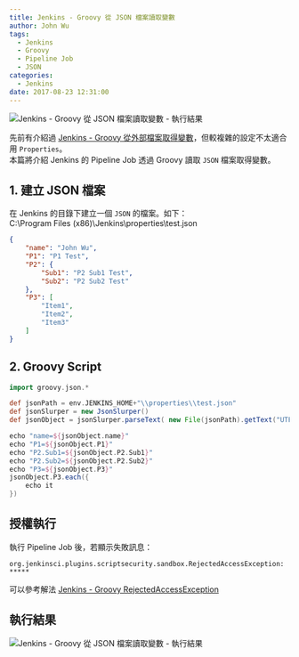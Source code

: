 ```yaml
---
title: Jenkins - Groovy 從 JSON 檔案讀取變數
author: John Wu
tags:
  - Jenkins
  - Groovy
  - Pipeline Job
  - JSON
categories:
  - Jenkins
date: 2017-08-23 12:31:00
---
```


![Jenkins - Groovy 從 JSON 檔案讀取變數 - 執行結果](/images/x309.png)

先前有介紹過 [Jenkins - Groovy 從外部檔案取得變數](/article/jenkins-groovy-get-properties-file.html)，但較複雜的設定不太適合用 `Properties`。  
本篇將介紹 Jenkins 的 Pipeline Job 透過 Groovy 讀取 `JSON` 檔案取得變數。  

<!-- more -->

## 1. 建立 JSON 檔案

在 Jenkins 的目錄下建立一個 `JSON` 的檔案。如下：  
C:\Program Files (x86)\Jenkins\properties\test.json
```json
{
	"name": "John Wu",
	"P1": "P1 Test",
	"P2": {
		"Sub1": "P2 Sub1 Test",
		"Sub2": "P2 Sub2 Test"
	},
	"P3": [
		"Item1",
		"Item2",
		"Item3"
	]
}
```

## 2. Groovy Script

```groovy
import groovy.json.*

def jsonPath = env.JENKINS_HOME+"\\properties\\test.json"
def jsonSlurper = new JsonSlurper()
def jsonObject = jsonSlurper.parseText( new File(jsonPath).getText("UTF-8"))

echo "name=${jsonObject.name}"
echo "P1=${jsonObject.P1}"
echo "P2.Sub1=${jsonObject.P2.Sub1}"
echo "P2.Sub2=${jsonObject.P2.Sub2}"
echo "P3=${jsonObject.P3}"
jsonObject.P3.each({
    echo it
})
```

## 授權執行

執行 Pipeline Job 後，若顯示失敗訊息：
```
org.jenkinsci.plugins.scriptsecurity.sandbox.RejectedAccessException: *****
```
可以參考解法 [Jenkins - Groovy RejectedAccessException](/article/jenkins-groovy-rejected-access-exception.html)

## 執行結果

![Jenkins - Groovy 從 JSON 檔案讀取變數 - 執行結果](/images/x309.png)